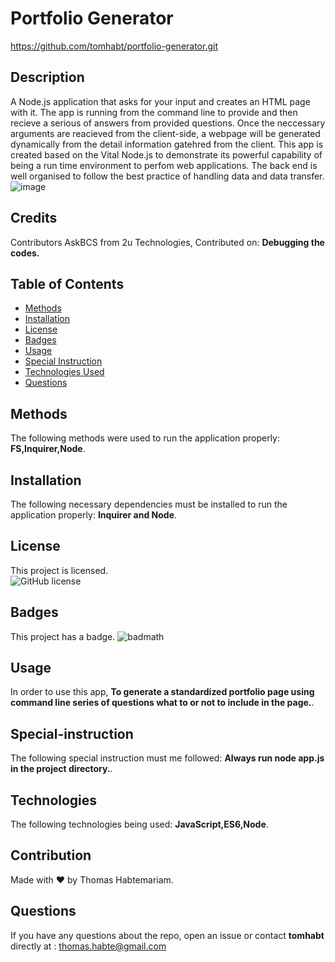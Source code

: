 
  # Portfolio Generator
  https://github.com/tomhabt/portfolio-generator.git

  ## Description
 A Node.js application that asks for your input and creates an HTML page with it. The app is running from the command line to provide and then recieve a serious of answers from  provided questions. Once the neccessary arguments are reacieved from the client-side, a webpage will be generated dynamically from the detail information gatehred from the client. This app is created based on the Vital Node.js to demonstrate its powerful capability of being a run time environment to perfom web applications. The back end is well organised to follow the best practice of handling data and data transfer.
 ![image](https://user-images.githubusercontent.com/84083304/155044962-1054e050-3049-49a6-a73d-bb169f5ab515.png)
   
  ## Credits
  Contributors AskBCS from 2u Technologies, Contributed on: **Debugging the codes.**
  ## Table of Contents 
  * [Methods](#methods) 
  * [Installation](#installation) 
  * [License](#license) 
  * [Badges](#badges) 
  * [Usage](#usage) 
  * [Special Instruction](#special-instruction)
  * [Technologies Used](#technologies)
  * [Questions](#questions)
  
  ## Methods
  The following methods were used to run the application properly: **FS,Inquirer,Node**.
   
  ## Installation
  The following necessary dependencies must be installed to run the application properly: **Inquirer and Node**. 
  ## License
  This project is licensed.  
  ![GitHub license]( 
    https://img.shields.io/badge/license-MIT-blue.svg)
   
  ## Badges
  This project has a badge.
  ![badmath](https://img.shields.io/github/languages/top/nielsenjared/badmath)
  
  ## Usage
  In order to use this app, **To generate a standardized portfolio page using command line series of questions what to or not to include in the page.**.
   
  ## Special-instruction
  The following special instruction must me followed: **Always run node app.js in the project directory.**.

  ## Technologies 
  The following technologies being used: **JavaScript,ES6,Node**.

  ## Contribution
  Made with ❤️ by Thomas Habtemariam.

  ## Questions
  If you have any questions about the repo, open an issue or contact **tomhabt** directly at : thomas.habte@gmail.com
